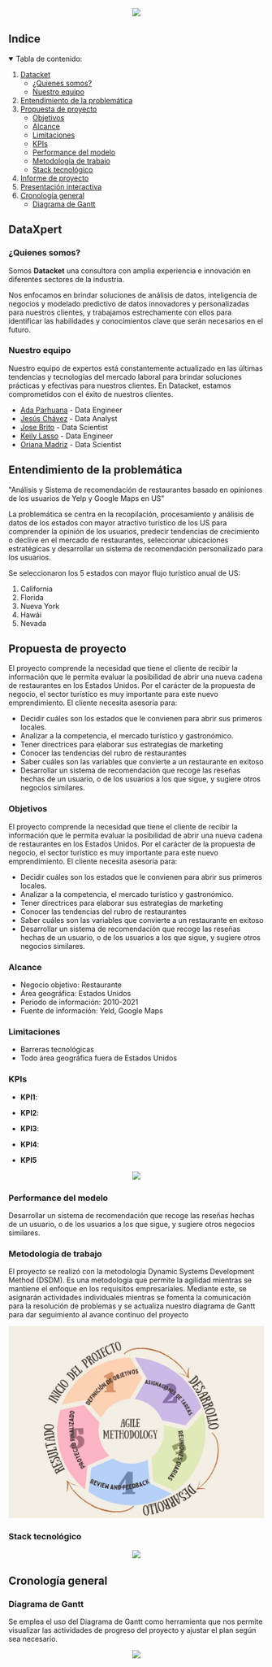 
<p align="center">
  <img src="https://github.com">
</p>

<!-- TABLA DE CONTENIDO -->
## Indice
<details open="open">
  <summary>Tabla de contenido: </summary>
  <ol>
    <li>
      <a href="#Datacket">Datacket</a>
      <ul>
        <li><a href="#Quienes-somos">¿Quienes somos?</a></li>
        <li><a href="#Nuestro-equipo">Nuestro equipo</a></li>
      </ul>
    </li>
    <li>
      <a href="#Entendimiento-de-la-problemática">Entendimiento de la problemática</a>
    </li>
    <li>
      <a href="#Propuesta-de-proyecto">Propuesta de proyecto</a>
      <ul>
        <li><a href="#Objetivos">Objetivos</a></li>
        <li><a href="#Alcance">Alcance</a></li>
        <li><a href="#Limitaciones">Limitaciones</a></li>
        <li><a href="#kpis">KPIs</a></li>
        <li><a href="#performance-del-modelo">Performance del modelo</a></li>
        <li><a href="#Metodología-de-trabajo">Metodología de trabajo</a></li>
        <li><a href="#Stack-tecnológico">Stack tecnológico</a></li>
      </ul>
    </li>
    <li>
      <a href="#Informe-de-proyecto">Informe de proyecto</a>
    </li>
    <li>
      <a href="#Presentacion-interactiva">Presentación interactiva</a>
    </li>
    <li>
      <a href="#Cronología-general">Cronología general</a>
      <ul>
        <li><a href="#Diagrama-de-Gantt">Diagrama de Gantt</a></li>
      </ul>
    </li>
  </ol>
</details>


## DataXpert
### ¿Quienes somos?

Somos **Datacket** una consultora con amplia experiencia e innovación en diferentes sectores de la industria.

Nos enfocamos en brindar soluciones de análisis de datos, inteligencia de negocios y modelado predictivo de datos innovadores y personalizadas para nuestros clientes, y trabajamos estrechamente con ellos para identificar las habilidades y conocimientos clave que serán necesarios en el futuro. 

### Nuestro equipo
Nuestro equipo de expertos está constantemente actualizado en las últimas tendencias y tecnologías del mercado laboral para brindar soluciones prácticas y efectivas para nuestros clientes. En Datacket, estamos comprometidos con el éxito de nuestros clientes. 

+ [Ada Parhuana](https://github.com/Adapa22) -  Data Engineer
+ [Jesús Chávez](https://github.com/JChz6) - Data Analyst
+ [Jose Brito](https://github.com/abritoj) - Data Scientist
+ [Keily Lasso](https://github.com/valen-l) - Data Engineer
+ [Oriana Madriz](https://github.com/OrianaMadriz) - Data Scientist


## Entendimiento de la problemática
"Análisis y Sistema de recomendación de restaurantes basado en opiniones de los usuarios de Yelp y Google Maps en US"

La problemática se centra en la recopilación, procesamiento y análisis de datos de los estados con mayor atractivo turístico de los US para comprender la opinión de los usuarios, predecir tendencias de crecimiento o declive en el mercado de restaurantes, seleccionar ubicaciones estratégicas y desarrollar un sistema de recomendación personalizado para los usuarios.

Se seleccionaron los 5 estados con mayor flujo turístico anual de US:

1. California
2. Florida
3. Nueva York
4. Hawái
5. Nevada


## Propuesta de proyecto
El proyecto comprende la necesidad que tiene el cliente de recibir la información que le permita evaluar la posibilidad de abrir una nueva cadena de restaurantes en los Estados Unidos. Por el carácter de la propuesta de negocio, el sector turístico es muy importante para este nuevo emprendimiento. El cliente necesita asesoría para:

- Decidir cuáles son los estados que le convienen para abrir sus primeros locales.
- Analizar a la competencia, el mercado turístico y gastronómico.
- Tener directrices para elaborar sus estrategias de marketing
- Conocer las tendencias del rubro de restaurantes
- Saber cuáles son las variables que convierte a un restaurante en exitoso 
- Desarrollar un sistema de recomendación que recoge las reseñas hechas de un usuario, o de los usuarios a los que sigue, y sugiere otros negocios similares.

### Objetivos
El proyecto comprende la necesidad que tiene el cliente de recibir la información que le permita evaluar la posibilidad de abrir una nueva cadena de restaurantes en los Estados Unidos. Por el carácter de la propuesta de negocio, el sector turístico es muy importante para este nuevo emprendimiento. El cliente necesita asesoría para:

- Decidir cuáles son los estados que le convienen para abrir sus primeros locales.
- Analizar a la competencia, el mercado turístico y gastronómico.
- Tener directrices para elaborar sus estrategias de marketing
- Conocer las tendencias del rubro de restaurantes
- Saber cuáles son las variables que convierte a un restaurante en exitoso 
- Desarrollar un sistema de recomendación que recoge las reseñas hechas de un usuario, o de los usuarios a los que sigue, y sugiere otros negocios similares.

### Alcance

+ Negocio objetivo: Restaurante
+ Área geográfica: Estados Unidos
+ Periodo de información: 2010-2021
+ Fuente de información: Yeld, Google Maps

### Limitaciones
+ Barreras tecnológicas 
+ Todo área geográfica fuera de Estados Unidos

### KPIs

+ **KPI1**:

+ **KPI2**:

+ **KPI3**: 

+ **KPI4**:

+ **KPI5**


<p align="center">
  <img src="https://xxxx">
</p>


### Performance del modelo
Desarrollar un sistema de recomendación que recoge las reseñas hechas de un usuario, o de los usuarios a los que sigue, y sugiere otros negocios similares.

### Metodología de trabajo

El proyecto se realizó con la metodología Dynamic Systems Development Method (DSDM). Es una metodología que permite la agilidad mientras se mantiene el enfoque en los requisitos empresariales. Mediante este, se asignarán actividades individuales mientras se fomenta la comunicación para la resolución de problemas y se actualiza nuestro diagrama de Gantt para dar seguimiento al avance continuo del proyecto

<p align="center">
  <img src="https://github.com/Adapa22/PF-YelpGoogleMaps/blob/main/metodologia.jpg">
</p>

### Stack tecnológico

<p align="center">
  <img src="https://xxxx">
</p>

## Cronología general
### Diagrama de Gantt
Se emplea el uso del Diagrama de Gantt como herramienta que nos permite visualizar las actividades de progreso del proyecto y ajustar el plan según sea necesario.

<p align="center">
  <img src="https://xxxx">
</p>





